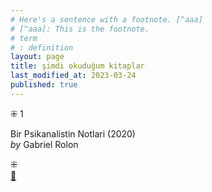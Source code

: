 ```yaml
---
# Here's a sentence with a footnote. [^aaa]
# [^aaa]: This is the footnote.
# term
# : definition
layout: page  
title: şimdi okuduğum kitaplar  
last_modified_at: 2023-03-24
published: true  
---
```


⁜ 1  
  
Bir Psikanalistin Notlari (2020)  
<i> by </i> Gabriel Rolon  


⁜  
[🍃](https://www.nonfictionbooks.xyz/now.html "şimdi okuduğum kitaplar")

  
